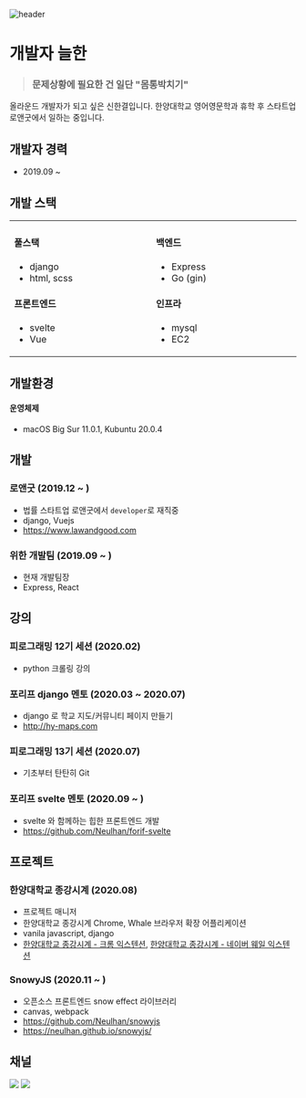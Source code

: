 ![header](https://capsule-render.vercel.app/api?type=soft&color=auto&height=200&section=header&text=Neulhan&fontSize=72)
# 개발자 늘한
> ### 문제상황에 필요한 건 일단 "몸통박치기"

올라운드 개발자가 되고 싶은 신한결입니다. 한양대학교 영어영문학과 휴학 후 스타트업 로앤굿에서 일하는 중입니다.

## 개발자 경력
- 2019.09 ~ 

## 개발 스택
<table>
  <tr>
    <td width="500px">
      <h4>풀스택</h4>
      <ul>
        <li>django</li>
        <li>html, scss</li>
      </ul>
      <h4>프론트엔드</h4>
      <ul>
        <li>svelte</li>
        <li>Vue</li>
      </ul>
    </td>
    <td width="500px">
      <h4>백엔드</h4>
      <ul>
        <li>Express</li>
        <li>Go (gin)</li>
      </ul>
      <h4>인프라</h4>
      <ul>
        <li>mysql</li>
        <li>EC2</li>
      </ul>
    </td>
  </tr>
</table>

## 개발환경
#### 운영체제
- macOS Big Sur 11.0.1, Kubuntu 20.0.4


## 개발
### 로앤굿 (2019.12 ~ )
- 법률 스타트업 로앤굿에서 `developer`로 재직중
- django, Vuejs
- https://www.lawandgood.com

### 위한 개발팀 (2019.09 ~ )
- 현재 개발팀장
- Express, React

## 강의
### 피로그래밍 12기 세션 (2020.02)
- python 크롤링 강의

### 포리프 django 멘토 (2020.03 ~ 2020.07)
- django 로 학교 지도/커뮤니티 페이지 만들기
- http://hy-maps.com

### 피로그래밍 13기 세션 (2020.07)
- 기초부터 탄탄히 Git

### 포리프 svelte 멘토 (2020.09 ~ )
- svelte 와 함께하는 힙한 프론트엔드 개발
- https://github.com/Neulhan/forif-svelte

## 프로젝트

### 한양대학교 종강시계 (2020.08)
- 프로젝트 매니저
- 한양대학교 종강시계 Chrome, Whale 브라우저 확장 어플리케이션
- vanila javascript, django
- [한양대학교 종강시계 - 크롬 익스텐션](https://chrome.google.com/webstore/detail/%ED%95%9C%EC%96%91%EB%8C%80%ED%95%99%EA%B5%90-%EC%A2%85%EA%B0%95%EC%8B%9C%EA%B3%84/gjpmmcimpelilaeciicpfmbggloncipb?hl=ko), [한양대학교 종강시계 - 네이버 웨일 익스텐션](https://store.whale.naver.com/detail/jmkmnnboknkeinncefhkbfnenbpocaml)


### SnowyJS (2020.11 ~ )
- 오픈소스 프론트엔드 snow effect 라이브러리
- canvas, webpack
- https://github.com/Neulhan/snowyjs
- https://neulhan.github.io/snowyjs/

## 채널
[![](https://img.shields.io/static/v1?label=&message=YouTube&color=FF0000&logo=YouTube)](https://www.youtube.com/channel/UCdrsvg9_y6njpdQZsSP-Tbw)
[![](https://img.shields.io/static/v1?label=V&message=Blog&color=06D6A9)](https://velog.io/@neulhan)


